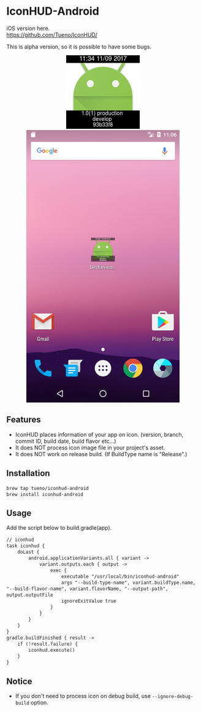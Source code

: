 # IconHUD-Android

iOS version here.  
https://github.com/Tueno/IconHUD/

This is alpha version, so it is possible to have some bugs.

<p align="center">
<img src="sample/iconhud_sample.png" alt="iconhud_sample"/>
<img src="sample/screen_sample.png" alt="screen_sample" width="400"/>
</p>

## Features

* IconHUD places information of your app on icon. (version, branch, commit ID, build date, build flavor etc...)
* It does NOT process icon image file in your project's asset.
* It does NOT work on release build. (If BuildType name is "Release".)

## Installation
```
brew tap tueno/iconhud-android
brew install iconhud-android
```

## Usage

Add the script below to build.gradle(app).  
```
// iconhud
task iconhud {
    doLast {
        android.applicationVariants.all { variant ->
            variant.outputs.each { output ->
                exec {
                    executable "/usr/local/bin/iconhud-android"
                    args "--build-type-name", variant.buildType.name, "--build-flavor-name", variant.flavorName, "--output-path", output.outputFile
                    ignoreExitValue true
                }
            }
        }
    }
}
gradle.buildFinished { result ->
    if (!result.failure) {
        iconhud.execute()
    }
}
```

## Notice

* If you don't need to process icon on debug build, use `--ignore-debug-build` option.
